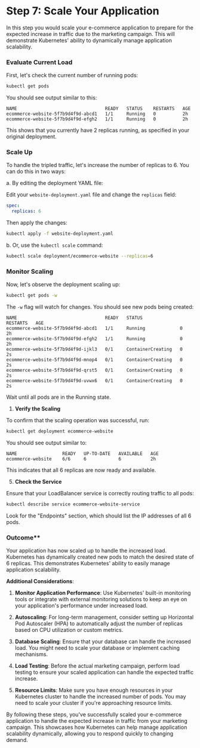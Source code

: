 # Step 7: Scale Your Application

In this step you would scale your e-commerce application to prepare for the expected increase in traffic due to the marketing campaign. This will demonstrate Kubernetes' ability to dynamically manage application scalability.

### **Evaluate Current Load**

First, let's check the current number of running pods:

```bash
kubectl get pods
```

You should see output similar to this:

```
NAME                                 READY   STATUS    RESTARTS   AGE
ecommerce-website-5f7b9d4f9d-abcd1   1/1     Running   0          2h
ecommerce-website-5f7b9d4f9d-efgh2   1/1     Running   0          2h
```

This shows that you currently have 2 replicas running, as specified in your original deployment.

### **Scale Up**

To handle the tripled traffic, let's increase the number of replicas to 6. You can do this in two ways:

a. By editing the deployment YAML file:

Edit your `website-deployment.yaml` file and change the `replicas` field:

```yaml
spec:
  replicas: 6
```

Then apply the changes:

```bash
kubectl apply -f website-deployment.yaml
```

b. Or, use the `kubectl scale` command:

```bash
kubectl scale deployment/ecommerce-website --replicas=6
```

### **Monitor Scaling**

Now, let's observe the deployment scaling up:

```bash
kubectl get pods -w
```

The `-w` flag will watch for changes. You should see new pods being created:

```
NAME                                 READY   STATUS              RESTARTS   AGE
ecommerce-website-5f7b9d4f9d-abcd1   1/1     Running             0          2h
ecommerce-website-5f7b9d4f9d-efgh2   1/1     Running             0          2h
ecommerce-website-5f7b9d4f9d-ijkl3   0/1     ContainerCreating   0          2s
ecommerce-website-5f7b9d4f9d-mnop4   0/1     ContainerCreating   0          2s
ecommerce-website-5f7b9d4f9d-qrst5   0/1     ContainerCreating   0          2s
ecommerce-website-5f7b9d4f9d-uvwx6   0/1     ContainerCreating   0          2s
```

Wait until all pods are in the Running state.

1. **Verify the Scaling**

To confirm that the scaling operation was successful, run:

```bash
kubectl get deployment ecommerce-website
```

You should see output similar to:

```
NAME                 READY   UP-TO-DATE   AVAILABLE   AGE
ecommerce-website    6/6     6            6           2h
```

This indicates that all 6 replicas are now ready and available.

5. **Check the Service**

Ensure that your LoadBalancer service is correctly routing traffic to all pods:

```bash
kubectl describe service ecommerce-website-service
```

Look for the "Endpoints" section, which should list the IP addresses of all 6 pods.

### Outcome**
Your application has now scaled up to handle the increased load. Kubernetes has dynamically created new pods to match the desired state of 6 replicas. This demonstrates Kubernetes' ability to easily manage application scalability.

**Additional Considerations**:

1. **Monitor Application Performance**: Use Kubernetes' built-in monitoring tools or integrate with external monitoring solutions to keep an eye on your application's performance under increased load.

2. **Autoscaling**: For long-term management, consider setting up Horizontal Pod Autoscaler (HPA) to automatically adjust the number of replicas based on CPU utilization or custom metrics.

3. **Database Scaling**: Ensure that your database can handle the increased load. You might need to scale your database or implement caching mechanisms.

4. **Load Testing**: Before the actual marketing campaign, perform load testing to ensure your scaled application can handle the expected traffic increase.

5. **Resource Limits**: Make sure you have enough resources in your Kubernetes cluster to handle the increased number of pods. You may need to scale your cluster if you're approaching resource limits.

By following these steps, you've successfully scaled your e-commerce application to handle the expected increase in traffic from your marketing campaign. This showcases how Kubernetes can help manage application scalability dynamically, allowing you to respond quickly to changing demand.